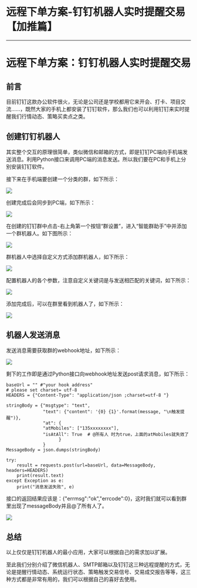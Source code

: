 
# 远程下单方案-钉钉机器人实时提醒交易【加推篇】
---

# 远程下单方案：钉钉机器人实时提醒交易

## 前言

目前钉钉这款办公软件很火，无论是公司还是学校都用它来开会、打卡、项目交流……，既然大家的手机上都安装了钉钉软件，那么我们也可以利用钉钉来实时提醒我们行情动态、策略买卖点之类。

## 创建钉钉机器人

其实整个交互的原理很简单，类似微信和邮箱的方式，即是钉钉PC端向手机端发送消息。利用Python接口来调用PC端的消息发送。所以我们要在PC和手机上分别安装钉钉软件。

接下来在手机端要创建一个分类的群，如下所示：

![](https://p1-jj.byteimg.com/tos-cn-i-t2oaga2asx/gold-user-assets/2020/7/25/1738372420964c06~tplv-t2oaga2asx-image.image)

创建完成后会同步到PC端，如下所示：

![](https://p1-jj.byteimg.com/tos-cn-i-t2oaga2asx/gold-user-assets/2020/7/25/17383730fa782539~tplv-t2oaga2asx-image.image)

在创建的钉钉群中点击-右上角第一个按钮“群设置”，进入“智能群助手”中并添加一个群机器人。如下图所示：

![](https://p1-jj.byteimg.com/tos-cn-i-t2oaga2asx/gold-user-assets/2020/7/25/17383738b6fc8d5e~tplv-t2oaga2asx-image.image)

群机器人中选择自定义方式添加群机器人，如下所示：

![](https://p1-jj.byteimg.com/tos-cn-i-t2oaga2asx/gold-user-assets/2020/7/25/1738373ee2875e21~tplv-t2oaga2asx-image.image)

配置机器人的各个参数，注意自定义关键词是与发送相匹配的关键词，如下所示：

![](https://p1-jj.byteimg.com/tos-cn-i-t2oaga2asx/gold-user-assets/2020/7/25/17383744368d2c63~tplv-t2oaga2asx-image.image)

添加完成后，可以在群里看到机器人了，如下所示：

![](https://p1-jj.byteimg.com/tos-cn-i-t2oaga2asx/gold-user-assets/2020/7/25/173837495810f514~tplv-t2oaga2asx-image.image)

## 机器人发送消息

发送消息需要获取群的webhook地址，如下所示：

![](https://p1-jj.byteimg.com/tos-cn-i-t2oaga2asx/gold-user-assets/2020/7/25/1738374dd3a6ef0e~tplv-t2oaga2asx-image.image)

剩下的工作即是通过Python接口向webhook地址发送post请求消息，如下所示：

```
baseUrl = "" #"your hook address"
# please set charset= utf-8
HEADERS = {"Content-Type": "application/json ;charset=utf-8 "}

stringBody = {"msgtype": "text",
              "text": {"content": '{0} {1}'.format(message, "\n触发提醒")},
              "at": {
              "atMobiles": ["135xxxxxxxx"],
              "isAtAll": True  # @所有人 时为true，上面的atMobiles就失效了
                    }
              }
MessageBody = json.dumps(stringBody)

try:
    result = requests.post(url=baseUrl, data=MessageBody, headers=HEADERS)
    print(result.text)
except Exception as e:
    print("消息发送失败", e)

```

接口的返回结果应该是：\{"errmsg":"ok","errcode":0\}，这时我们就可以看到群里出现了messageBody并且\@了所有人了。

![](https://p1-jj.byteimg.com/tos-cn-i-t2oaga2asx/gold-user-assets/2020/7/25/173837572cfaf454~tplv-t2oaga2asx-image.image)

## 总结

以上仅仅是钉钉机器人的最小应用，大家可以根据自己的需求加以扩展。

至此我们分别介绍了微信机器人、SMTP邮箱以及钉钉这三种远程提醒的方式，无论是提醒行情动态、系统运行状态、策略触发交易信号、交易成交报告等等，这三种方式都是非常有用的，我们可以根据自己的喜好去使用。
    